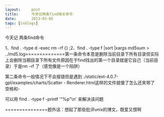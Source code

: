 ```yaml
---
layout:     post
title:      今天记两条find相关命令
date:       2013-03-05
tags: [cnblogs]
---
```

今天记 两条find命令

1、find . -type d -exec rm -rf {} \;2、find . -type f |sort |xargs md5sum > ../md5.log==============第一条命令本意是删除当前目录下所有目录但实际上会删除当期目录下所有文件原因在于find找出的第一个目录就是它自己（当前目录）于是rm -rf 了（感觉像是一个陷阱）

第二条命令一般情况下不会报错但是遇到 ./static/ext-4.0.7-gpl/examples/charts/Scatter - Renderer.html这样的文件就傻了怎么还夹带了空格和-

可以用 find . -type f -printf '"%p"\n' 来解决该问题

===============题外话：想起了那些批评unix的博文，既爱又恨啊
